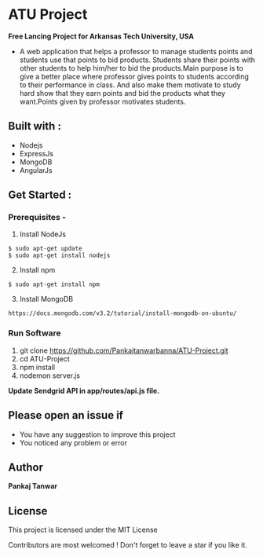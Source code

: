 # ATU Project
**Free Lancing Project for Arkansas Tech University, USA** 
* A web application that helps a professor to manage students points and students use that points to bid products. Students share their points with other students to help him/her to bid the products.Main purpose is to give a better place where professor gives points to students according to their performance in class. And also make them motivate to study hard show that they earn points and bid the products what they want.Points given by professor motivates students.

## Built with :
* Nodejs
* ExpressJs
* MongoDB
* AngularJs

## Get Started :

### Prerequisites -

1. Install NodeJs
```
$ sudo apt-get update
$ sudo apt-get install nodejs
```
2. Install npm
```
$ sudo apt-get install npm
```
3. Install MongoDB
```
https://docs.mongodb.com/v3.2/tutorial/install-mongodb-on-ubuntu/
```
### Run Software

1. git clone https://github.com/Pankajtanwarbanna/ATU-Project.git
2. cd ATU-Project
3. npm install
4. nodemon server.js

**Update Sendgrid API in app/routes/api.js file.**

## Please open an issue if
* You have any suggestion to improve this project
* You noticed any problem or error

## Author
**Pankaj Tanwar**

## License

This project is licensed under the MIT License

Contributors are most welcomed ! Don't forget to leave a star if you like it.

